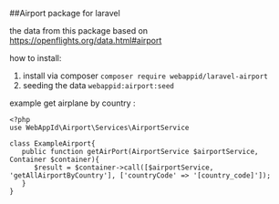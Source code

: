 ##Airport package for laravel

the data from this package based on https://openflights.org/data.html#airport

how to install:
1. install via composer `composer require webappid/laravel-airport`
2. seeding the data `webappid:airport:seed`

example get airplane by country :

```
<?php
use WebAppId\Airport\Services\AirportService

class ExampleAirport{
   public function getAirPort(AirportService $airportService, Container $container){
      $result = $container->call([$airportService, 'getAllAirportByCountry'], ['countryCode' => '[country_code]']);
   }
}
```